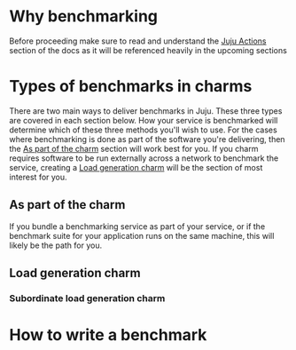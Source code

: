 # Why benchmarking

Before proceeding make sure to read and understand the [Juju Actions](./authors-charm-actions)
section of the docs as it will be referenced heavily in the upcoming sections

# Types of benchmarks in charms

There are two main ways to deliver benchmarks in Juju. These three types are
covered in each section below. How your service is benchmarked will determine
which of these three methods you'll wish to use. For the cases where benchmarking
is done as part of the software you're delivering, then the
[As part of the charm](#as-part-of-the-charm) section will work best for you.
If you charm requires software to be run externally across a network to
benchmark the service, creating a [Load generation charm](#load-generation-charm)
will be the section of most interest for you.

## As part of the charm

If you bundle a benchmarking service as part of your service, or if the benchmark
suite for your application runs on the same machine, this will likely be the path
for you.

## Load generation charm

### Subordinate load generation charm


# How to write a benchmark
